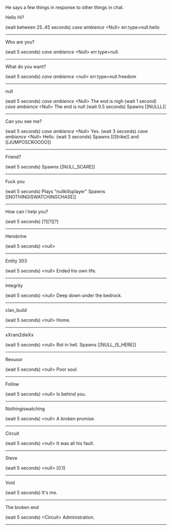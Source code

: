 
He says a few things in response to other things in chat.


Hello
Hi?

(wait between 25..45 seconds)
*cave ambience*
\<Null> err.type=null.hello
***
Who are you?

(wait 5 seconds)
*cave ambience*
\<Null> err.type=null.
***
What do you want?

(wait 5 seconds)
*cave ambience*
\<null> err.type=null.freedom
***
null

(wait 5 seconds)
*cave ambience*
\<Null> The end is nigh
(wait 1 second)
*cave ambience*
\<Null> The end is null
(wait 0.5 seconds)
Spawns [[NULLL]]
***
Can you see me?

(wait 5 seconds)
*cave ambience*
\<Null> Yes.
(wait 3 seconds)
*cave ambience*
\<Null> Hello.
(wait 3 seconds)
Spawns [[Strike]] and [[JUMPOSCROOOO]]
***
Friend?

(wait 5 seconds)
Spawns [[NULL_SCARE]]
***
Fuck you

(wait 5 seconds)
Plays "nullkillsplayer"
Spawns [[NOTHINGISWATCHINGCHASE]]
***
How can I help you?

(wait 5 seconds)
\[?]\[?]\[?]
***
Herobrine

(wait 5 seconds)
\<null>
***
Entity 303

(wait 5 seconds)
\<null> Ended his own life.
***
Integrity

(wait 5 seconds)
\<null> Deep down under the bedrock.
***
clan_build

(wait 5 seconds)
\<null> Home.
***
xXram2dieXx

(wait 5 seconds)
\<null> Rot in hell.
Spawns [[NULL_IS_HERE]]
***
Revuxor

(wait 5 seconds)
\<null> Poor soul.
***
Follow

(wait 5 seconds)
\<null> Is behind you.
***
Nothingiswatching

(wait 5 seconds)
\<null> A broken promise.
***
Circuit

(wait 5 seconds)
\<null> It was all his fault.
***
Steve

(wait 5 seconds)
\<null> \[0.1]
***
Void

(wait 5 seconds)
It's me.
***
The broken end

(wait 5 seconds)
\<Circuit> Administration.
***
